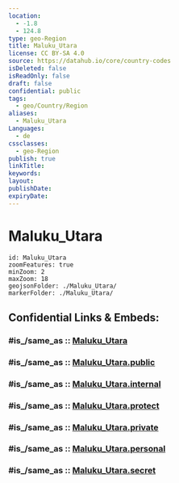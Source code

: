 ```yaml
---
location:
  - -1.8
  - 124.8
type: geo-Region
title: Maluku_Utara
license: CC BY-SA 4.0
source: https://datahub.io/core/country-codes
isDeleted: false
isReadOnly: false
draft: false
confidential: public
tags:
  - geo/Country/Region
aliases:
  - Maluku_Utara
Languages:
  - de
cssclasses:
  - geo-Region
publish: true
linkTitle:
keywords:
layout:
publishDate:
expiryDate:
---
```


# Maluku_Utara

```leaflet
id: Maluku_Utara
zoomFeatures: true 
minZoom: 2 
maxZoom: 18
geojsonFolder: ./Maluku_Utara/
markerFolder: ./Maluku_Utara/
```


## Confidential Links & Embeds: 

### #is_/same_as :: [Maluku_Utara](/_Standards/Earth/Continent/Asia/Asia~South~East/Malay_Archipelago/Indonesia/provinces~Indonesia/Maluku_Utara.md) 

### #is_/same_as :: [Maluku_Utara.public](/_public/Earth/Continent/Asia/Asia~South~East/Malay_Archipelago/Indonesia/provinces~Indonesia/Maluku_Utara.public.md) 

### #is_/same_as :: [Maluku_Utara.internal](/_internal/Earth/Continent/Asia/Asia~South~East/Malay_Archipelago/Indonesia/provinces~Indonesia/Maluku_Utara.internal.md) 

### #is_/same_as :: [Maluku_Utara.protect](/_protect/Earth/Continent/Asia/Asia~South~East/Malay_Archipelago/Indonesia/provinces~Indonesia/Maluku_Utara.protect.md) 

### #is_/same_as :: [Maluku_Utara.private](/_private/Earth/Continent/Asia/Asia~South~East/Malay_Archipelago/Indonesia/provinces~Indonesia/Maluku_Utara.private.md) 

### #is_/same_as :: [Maluku_Utara.personal](/_personal/Earth/Continent/Asia/Asia~South~East/Malay_Archipelago/Indonesia/provinces~Indonesia/Maluku_Utara.personal.md) 

### #is_/same_as :: [Maluku_Utara.secret](/_secret/Earth/Continent/Asia/Asia~South~East/Malay_Archipelago/Indonesia/provinces~Indonesia/Maluku_Utara.secret.md)

